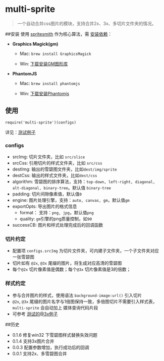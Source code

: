 # multi-sprite

> 一个自动合并css图片的模块，支持合并2x、3x、多切片文件夹的情况。


##安装
使用 [spritesmith][1] 作为核心算法，需 [安装依赖][2]：

* **Graphics Magick(gm)**
	* Mac:  `brew install GraphicsMagick`
	
  	* Win: [下载安装GM图形库][3]

* **PhantomJS**
	* Mac: `brew install phantomjs`

  	* Win: [下载安装Phantomjs][4]

## 使用
`require('multi-sprite')(configs)`

详见：[测试例子][5]

### configs
* srcImg: 切片文件夹，比如 `src/slice`
* srcCss:  引用切片的样式文件夹，比如 `src/css`
* destImg: 输出的雪碧图文件夹，比如`dest/img/sprite`
* destCss: 输出的样式文件夹，比如`dest/css`
* algorithm: 雪碧图的排序算法，支持：`top-down, left-right, diagonal, alt-diagonal, binary-tree`。默认值 `binary-tree`
* padding: 切片间隙像素值，默认值`0`
* engine: 图片处理引擎，支持：`auto, canvas, gm`，默认值`gm`
* exportOpts: 导出图片的格式信息
	* format： 支持：`png, jpg`，默认值`png`
	* quality: `gm`引擎的png质量控制，如`90`
* successCB: 图片和样式处理完成后的回调函数
	
### 切片约定
* 配置项 `configs.srcImg` 为切片文件夹，可内建子文件夹，一个子文件夹对应一张雪碧图
* 切片如有 `@2x`, `@3x` 尾缀的图片，将生成对应高清的雪碧图
* 每个`@2x` 切片像素值是偶数；每个`@3x` 切片像素值是3的倍数；

### 样式约定
* 参与合并图片的样式，使用语法 `background-image:url()` 引入切片
* `@2x`, `@3x` 尾缀的图片名字与1倍图保持一致，多倍图切片不需要引入样式表，`multi-sprite` 会自动加上 媒体查询代码片段
* 可参考 [测试的@3x例子][6]


##历史
* 0.1.6 修复win32 下雪碧图样式替换失效问题
* 0.1.4 支持3x图片合并
* 0.0.3 配置参数增加，执行成功后的回调
* 0.0.1 支持2x、多雪碧图合并



[1]: https://github.com/Ensighten/spritesmith
[2]: https://github.com/Ensighten/spritesmith#requirements
[3]: http://www.graphicsmagick.org/download.html
[4]: http://phantomjs.org/download.html
[5]: https://github.com/twlk28/multi-sprite/blob/master/test/testMultiSprite.js
[6]: https://github.com/twlk28/multi-sprite/blob/master/test/web/src/css/test.css
